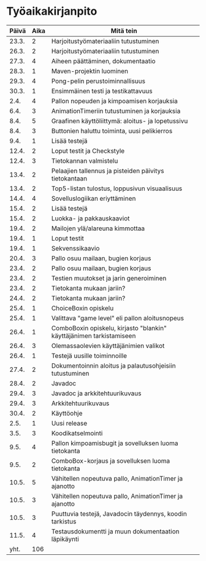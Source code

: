 # Työaikakirjanpito

Päivä | Aika | Mitä tein
------------ | ------------- | -------------
23.3. | 2 | Harjoitustyömateriaaliin tutustuminen
26.3. | 2 | Harjoitustyömateriaaliin tutustuminen
27.3. | 4 | Aiheen päättäminen, dokumentaatio
28.3. | 1 | Maven-projektin luominen
29.3. | 4 | Pong-pelin perustoiminnallisuus
30.3. | 1 | Ensimmäinen testi ja testikattavuus
2.4. | 4 | Pallon nopeuden ja kimpoamisen korjauksia
6.4. | 3 | AnimationTimeriin tutustuminen ja korjauksia
8.4. | 5 | Graafinen käyttöliittymä: aloitus- ja lopetussivu
8.4. | 3 | Buttonien haluttu toiminta, uusi pelikierros
9.4. | 1 | Lisää testejä
12.4. | 2 | Loput testit ja Checkstyle
12.4. | 3 | Tietokannan valmistelu
13.4. | 2 | Pelaajien tallennus ja pisteiden päivitys tietokantaan
13.4. | 2 | Top5-listan tulostus, loppusivun visuaalisuus
14.4. | 4 | Sovelluslogiikan eriyttäminen
15.4. | 2 | Lisää testejä
15.4. | 2 | Luokka- ja pakkauskaaviot
19.4. | 2 | Mailojen ylä/alareuna kimmottaa
19.4. | 1 | Loput testit
19.4. | 1 | Sekvenssikaavio
20.4. | 3 | Pallo osuu mailaan, bugien korjaus
23.4. | 2 | Pallo osuu mailaan, bugien korjaus
23.4. | 2 | Testien muutokset ja jarin generoiminen
23.4. | 2 | Tietokanta mukaan jariin?
24.4. | 2 | Tietokanta mukaan jariin?
25.4. | 1 | ChoiceBoxin opiskelu
25.4. | 1 | Valittava "game level" eli pallon aloitusnopeus
26.4. | 1 | ComboBoxin opiskelu, kirjasto "blankin" käyttäjänimen tarkistamiseen
26.4. | 3 | Olemassaolevien käyttäjänimien valikot
26.4. | 1 | Testejä uusille toiminnoille
27.4. | 2 | Dokumentoinnin aloitus ja palautusohjeisiin tutustuminen
28.4. | 2 | Javadoc
29.4. | 3 | Javadoc ja arkkitehtuurikuvaus
29.4. | 3 | Arkkitehtuurikuvaus
30.4. | 2 | Käyttöohje
2.5. | 1 | Uusi release
3.5. | 3 | Koodikatselmointi
9.5. | 4 | Pallon kimpoamisbugit ja sovelluksen luoma tietokanta
9.5. | 2 | ComboBox-korjaus ja sovelluksen luoma tietokanta
10.5. | 5 | Vähitellen nopeutuva pallo, AnimationTimer ja ajanotto
10.5. | 3 | Vähitellen nopeutuva pallo, AnimationTimer ja ajanotto
10.5. | 3 | Puuttuvia testejä, Javadocin täydennys, koodin tarkistus
11.5. | 4 | Testausdokumentti ja muun dokumentaation läpikäynti
yht. | 106 | 
